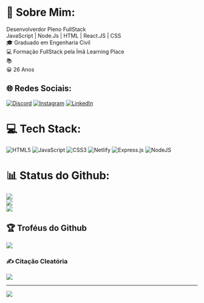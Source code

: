 
# 💫 Sobre Mim:
Desenvolverdor Pleno FullStack<br>JavaScript | Node.Js | HTML | React.JS | CSS<br>🎓 Graduado em Engenharia Civil<br>💻 Formação FullStack pela Ímã Learning Place<br>📚 <br>😀 26 Anos


## 🌐 Redes Sociais:
[![Discord](https://img.shields.io/badge/Discord-%237289DA.svg?logo=discord&logoColor=white)](htttps://discord.gg/https://discord.com/channels/@me) [![Instagram](https://img.shields.io/badge/Instagram-%23E4405F.svg?logo=Instagram&logoColor=white)](https://instagram.com/engdaniel_olba) [![LinkedIn](https://img.shields.io/badge/LinkedIn-%230077B5.svg?logo=linkedin&logoColor=white)](https://www.linkedin.com/in/daniel-oliveira-batista/) 

# 💻 Tech Stack:
![HTML5](https://img.shields.io/badge/html5-%23E34F26.svg?style=for-the-badge&logo=html5&logoColor=white) ![JavaScript](https://img.shields.io/badge/javascript-%23323330.svg?style=for-the-badge&logo=javascript&logoColor=%23F7DF1E) ![CSS3](https://img.shields.io/badge/css3-%231572B6.svg?style=for-the-badge&logo=css3&logoColor=white) ![Netlify](https://img.shields.io/badge/netlify-%23000000.svg?style=for-the-badge&logo=netlify&logoColor=#00C7B7) ![Express.js](https://img.shields.io/badge/express.js-%23404d59.svg?style=for-the-badge&logo=express&logoColor=%2361DAFB) ![NodeJS](https://img.shields.io/badge/node.js-6DA55F?style=for-the-badge&logo=node.js&logoColor=white)
# 📊 Status do Github:
![](https://github-readme-stats.vercel.app/api?username=DevDanielOB&theme=vue-dark&hide_border=false&include_all_commits=true&count_private=false)<br/>
![](https://github-readme-streak-stats.herokuapp.com/?user=DevDanielOB&theme=vue-dark&hide_border=false)<br/>
![](https://github-readme-stats.vercel.app/api/top-langs/?username=DevDanielOB&theme=vue-dark&hide_border=false&include_all_commits=true&count_private=false&layout=compact)

## 🏆 Troféus do Github
![](https://github-profile-trophy.vercel.app/?username=DevDanielOB&theme=radical&no-frame=false&no-bg=true&margin-w=4)

### ✍️ Citação Cleatória
![](https://quotes-github-readme.vercel.app/api?type=horizontal&theme=radical)

---
[![](https://visitcount.itsvg.in/api?id=DevDanielOB&icon=6&color=6)](https://visitcount.itsvg.in)

